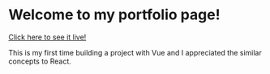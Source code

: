 # Welcome to my portfolio page!

[Click here to see it live!](https://saralaffin.github.io/portfolio/)

This is my first time building a project with Vue and I appreciated the similar concepts to React.

